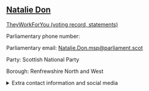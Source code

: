 ## <a href="https://www.parliament.scot/msps/current-and-previous-msps/natalie-don">Natalie Don</a>

<a href="https://www.theyworkforyou.com/mp/25991/natalie_don">TheyWorkForYou (voting record, statements)</a> 

Parliamentary phone number:  

Parliamentary email: Natalie.Don.msp@parliament.scot 

Party: Scottish National Party 

Borough: Renfrewshire North and West 

<details><summary>Extra contact information and social media</summary> 
<li>Parliamentary address: The Scottish Parliament, EH99 1SP, Edinburgh</li>
<li>Local office address: 1A Paisley Road, Renfrew, PA4 8JH</li>
<li>Local office phone number: 01415875049</li>
<li>Twitter:</li>
<li>Facebook:</li>
<li>Website:</li>
</details>